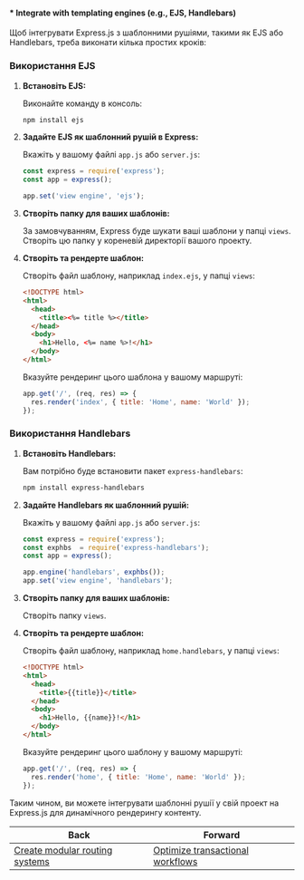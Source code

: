 #### * Integrate with templating engines (e.g., EJS, Handlebars)

Щоб інтегрувати Express.js з шаблонними рушіями, такими як EJS або Handlebars, треба виконати кілька простих кроків:

### Використання EJS

1. **Встановіть EJS:**

   Виконайте команду в консоль:

   ```bash
   npm install ejs
   ```

2. **Задайте EJS як шаблонний рушій в Express:**

   Вкажіть у вашому файлі `app.js` або `server.js`:

   ```javascript
   const express = require('express');
   const app = express();

   app.set('view engine', 'ejs');
   ```

3. **Створіть папку для ваших шаблонів:**

   За замовчуванням, Express буде шукати ваші шаблони у папці `views`. Створіть цю папку у кореневій директорії вашого проекту.

4. **Створіть та рендерте шаблон:**

   Створіть файл шаблону, наприклад `index.ejs`, у папці `views`:

   ```html
   <!DOCTYPE html>
   <html>
     <head>
       <title><%= title %></title>
     </head>
     <body>
       <h1>Hello, <%= name %>!</h1>
     </body>
   </html>
   ```

   Вказуйте рендеринг цього шаблона у вашому маршруті:

   ```javascript
   app.get('/', (req, res) => {
     res.render('index', { title: 'Home', name: 'World' });
   });
   ```

### Використання Handlebars

1. **Встановіть Handlebars:**

   Вам потрібно буде встановити пакет `express-handlebars`:

   ```bash
   npm install express-handlebars
   ```

2. **Задайте Handlebars як шаблонний рушій:**

   Вкажіть у вашому файлі `app.js` або `server.js`:

   ```javascript
   const express = require('express');
   const exphbs  = require('express-handlebars');
   const app = express();

   app.engine('handlebars', exphbs());
   app.set('view engine', 'handlebars');
   ```

3. **Створіть папку для ваших шаблонів:**

   Створіть папку `views`.

4. **Створіть та рендерте шаблон:**

   Створіть файл шаблону, наприклад `home.handlebars`, у папці `views`:

   ```html
   <!DOCTYPE html>
   <html>
     <head>
       <title>{{title}}</title>
     </head>
     <body>
       <h1>Hello, {{name}}!</h1>
     </body>
   </html>
   ```

   Вказуйте рендеринг цього шаблону у вашому маршруті:

   ```javascript
   app.get('/', (req, res) => {
     res.render('home', { title: 'Home', name: 'World' });
   });
   ```

Таким чином, ви можете інтегрувати шаблонні рушії у свій проект на Express.js для динамічного рендерингу контенту.

| Back | Forward |
|---|---|
| [Create modular routing systems](/ua/middle/expressjs/create-modular-routing-systems.md)  | [Optimize transactional workflows](/ua/middle/expressjs/optimizing-transactional-workflows.md) |
